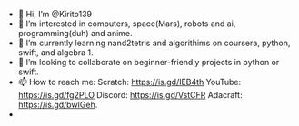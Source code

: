 - 👋 Hi, I’m @Kirito139
- 👀 I’m interested in computers, space(Mars), robots and ai, programming(duh) and anime.
- 🌱 I’m currently learning nand2tetris and algorithims on coursera, python, swift, and algebra 1.
- 💞️ I’m looking to collaborate on beginner-friendly projects in python or swift.
- 📫 How to reach me:  Scratch: https://is.gd/IEB4th YouTube: https://is.gd/fg2PLO Discord: https://is.gd/VstCFR Adacraft: https://is.gd/bwIGeh.
- 

<!---
Kirito139/Kirito139 is a ✨ special ✨ repository because its `README.md` (this file) appears on your GitHub profile.
You can click the Preview link to take a look at your changes.
--->
